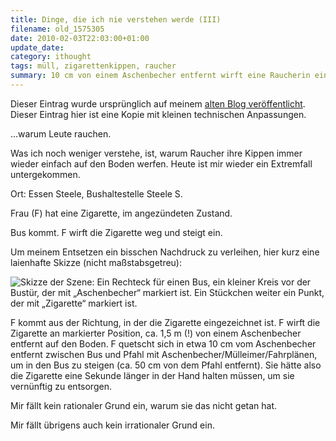 ```yaml
---
title: Dinge, die ich nie verstehen werde (III)
filename: old_1575305
date: 2010-02-03T22:03:00+01:00
update_date:
category: ithought
tags: müll, zigarettenkippen, raucher
summary: 10 cm von einem Aschenbecher entfernt wirft eine Raucherin eine Zigarette auf den Boden.
---
```

Dieser Eintrag wurde ursprünglich auf meinem [alten Blog veröffentlicht](https://stu.blogger.de/stories/1575305/). Dieser Eintrag hier ist eine Kopie mit kleinen technischen Anpassungen.

…warum Leute rauchen.

Was ich noch weniger verstehe, ist, warum Raucher ihre Kippen immer wieder einfach auf den Boden werfen. Heute ist mir wieder ein Extremfall untergekommen.

Ort: Essen Steele, Bushaltestelle Steele S.

Frau (F) hat eine Zigarette, im angezündeten Zustand.

Bus kommt. F wirft die Zigarette weg und steigt ein.

Um meinem Entsetzen ein bisschen Nachdruck zu verleihen, hier kurz eine laienhafte Skizze (nicht maßstabsgetreu):

![Skizze der Szene: Ein Rechteck für einen Bus, ein kleiner Kreis vor der Bustür, der mit „Aschenbecher“ markiert ist. Ein Stückchen weiter ein Punkt, der mit „Zigarette“ markiert ist.](/file/skizze_bushaltestelle.png "Da kann man sich nicht einmal mit Faulheit rausreden.")

F kommt aus der Richtung, in der die Zigarette eingezeichnet ist. F wirft die Zigarette an markierter Position, ca. 1,5 m (!) von einem Aschenbecher entfernt auf den Boden. F quetscht sich in etwa 10 cm vom Aschenbecher entfernt zwischen Bus und Pfahl mit Aschenbecher/Mülleimer/Fahrplänen, um in den Bus zu steigen (ca. 50 cm von dem Pfahl entfernt). Sie hätte also die Zigarette eine Sekunde länger in der Hand halten müssen, um sie vernünftig zu entsorgen.

Mir fällt kein rationaler Grund ein, warum sie das nicht getan hat.

Mir fällt übrigens auch kein irrationaler Grund ein.
